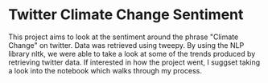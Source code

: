 # Twitter Climate Change Sentiment

This project aims to look at the sentiment around the phrase "Climate Change" on twitter.
Data was retrieved using tweepy. By using the NLP library nltk, we were able to take a look at some of the trends produced by retrieving twitter data. If interested in how the project went, I suggset taking a look into the notebook which walks through my process. 
